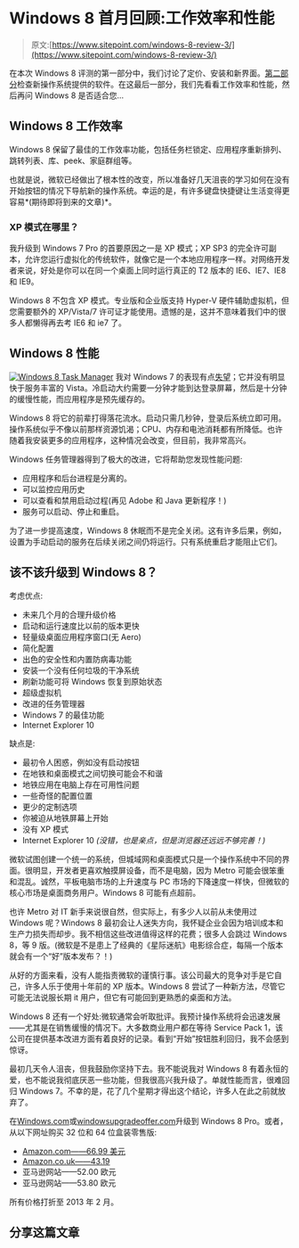 # Windows 8 首月回顾:工作效率和性能

> 原文:[https://www.sitepoint.com/windows-8-review-3/](https://www.sitepoint.com/windows-8-review-3/)

在本次 Windows 8 评测的第一部分中，我们讨论了定价、安装和新界面。[第二部分](/windows-8-review-2/)检查新操作系统提供的软件。在这最后一部分，我们先看看工作效率和性能，然后再问 Windows 8 是否适合您…

## Windows 8 工作效率

Windows 8 保留了最佳的工作效率功能，包括任务栏锁定、应用程序重新排列、跳转列表、库、peek、家庭群组等。

也就是说，微软已经做出了根本性的改变，所以准备好几天沮丧的学习如何在没有开始按钮的情况下导航新的操作系统。幸运的是，有许多键盘快捷键让生活变得更容易*(期待即将到来的文章)*。

### XP 模式在哪里？

我升级到 Windows 7 Pro 的首要原因之一是 XP 模式；XP SP3 的完全许可副本，允许您运行虚拟化的传统软件，就像它是一个本地应用程序一样。对网络开发者来说，好处是你可以在同一个桌面上同时运行真正的 T2 版本的 IE6、IE7、IE8 和 IE9。

Windows 8 不包含 XP 模式。专业版和企业版支持 Hyper-V 硬件辅助虚拟机，但您需要额外的 XP/Vista/7 许可证才能使用。遗憾的是，这并不意味着我们中的很多人都懒得再去考 IE6 和 ie7 了。

## Windows 8 性能

[![Windows 8 Task Manager](../Images/0ab4899ef5ed6e9730faef969353c4bb.png)](https://blogs.sitepointstatic.com/images/tech/759-windows-8-tasks.png) 我对 Windows 7 的表现有点[失望](https://www.sitepoint.com/windows-7-review-3/)；它并没有明显快于服务丰富的 Vista。冷启动大约需要一分钟才能到达登录屏幕，然后是十分钟的缓慢性能，而应用程序是预先缓存的。

Windows 8 将它的前辈打得落花流水。启动只需几秒钟，登录后系统立即可用。操作系统似乎不像以前那样资源饥渴；CPU、内存和电池消耗都有所降低。也许随着我安装更多的应用程序，这种情况会改变，但目前，我非常高兴。

Windows 任务管理器得到了极大的改进，它将帮助您发现性能问题:

*   应用程序和后台进程是分离的。
*   可以监控应用历史
*   可以查看和禁用启动过程(再见 Adobe 和 Java 更新程序！)
*   服务可以启动、停止和重启。

为了进一步提高速度，Windows 8 休眠而不是完全关闭。这有许多后果，例如，设置为手动启动的服务在后续关闭之间仍将运行。只有系统重启才能阻止它们。

## 该不该升级到 Windows 8？

考虑优点:

*   未来几个月的合理升级价格
*   启动和运行速度比以前的版本更快
*   轻量级桌面应用程序窗口(无 Aero)
*   简化配置
*   出色的安全性和内置防病毒功能
*   安装一个没有任何垃圾的干净系统
*   刷新功能可将 Windows 恢复到原始状态
*   超级虚拟机
*   改进的任务管理器
*   Windows 7 的最佳功能
*   Internet Explorer 10

缺点是:

*   最初令人困惑，例如没有启动按钮
*   在地铁和桌面模式之间切换可能会不和谐
*   地铁应用在电脑上存在可用性问题
*   一些奇怪的配置位置
*   更少的定制选项
*   你被迫从地铁屏幕上开始
*   没有 XP 模式
*   Internet Explorer 10 *(没错，也是亲点，但是浏览器还远远不够完善！)*

微软试图创建一个统一的系统，但城域网和桌面模式只是一个操作系统中不同的界面。很明显，开发者更喜欢触摸屏设备，而不是电脑，因为 Metro 可能会很笨重和混乱。诚然，平板电脑市场的上升速度与 PC 市场的下降速度一样快，但微软的核心市场是桌面商务用户。Windows 8 可能有点超前。

也许 Metro 对 IT 新手来说很自然，但实际上，有多少人以前从未使用过 Windows 呢？Windows 8 最初会让人迷失方向，我怀疑企业会因为培训成本和生产力损失而却步。我不相信这些改进值得这样的花费；很多人会跳过 Windows 8，等 9 版。(微软是不是患上了经典的《星际迷航》电影综合症，每隔一个版本就会有一个“好”版本发布？！)

从好的方面来看，没有人能指责微软的谨慎行事。该公司最大的竞争对手是它自己，许多人乐于使用十年前的 XP 版本。Windows 8 尝试了一种新方法，尽管它可能无法说服长期 it 用户，但它有可能回到更熟悉的桌面和方法。

Windows 8 还有一个好处:微软通常会听取批评。我预计操作系统将会迅速发展——尤其是在销售缓慢的情况下。大多数商业用户都在等待 Service Pack 1，该公司在提供基本改进方面有着良好的记录。看到“开始”按钮胜利回归，我不会感到惊讶。

最初几天令人沮丧，但我鼓励你坚持下去。我不能说我对 Windows 8 有着永恒的爱，也不能说我彻底厌恶一些功能，但我很高兴我升级了。单就性能而言，很难回归 Windows 7。不幸的是，花了几个星期才得出这个结论，许多人在此之前就放弃了。

在[Windows.com](http://www.windows.com/)或[windowsupgradeoffer.com](http://www.windowsupgradeoffer.com/)升级到 Windows 8 Pro。或者，从以下网址购买 32 位和 64 位盒装零售版:

*   [Amazon.com——66.99 美元](http://www.amazon.com/exec/obidos/ASIN/B008H3SW4I/windows8pro-21)
*   [Amazon.co.uk——43.19](http://www.amazon.co.uk/exec/obidos/ASIN/B008GRKGXK/windows8pro-21)
*   亚马逊网站——52.00 欧元
*   亚马逊网站——53.80 欧元

所有价格打折至 2013 年 2 月。

## 分享这篇文章